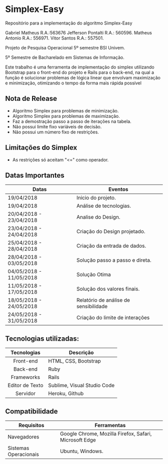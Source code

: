 # Simplex-Easy

Repositório para a implementação do algoritmo Simplex-Easy

Gabriel Matheus R.A.:563676
Jefferson Pontalti  R.A.: 560596.
Matheus Antonio R.A.: 556971.
Vitor Santos R.A.: 557501.

Projeto de Pesquisa Operacional 5º semestre BSI Univem.

5º Semestre de Bacharelado em Sistemas de Informação. 

Este trabalho é uma ferramenta de implementação do simplex utilizando Bootstrap para o front-end do projeto e Rails para o back-end, na qual a função é solucionar problemas de lógica linear que envolvam maximização e minimização, otimizando o tempo da forma mais rápida possível

## Nota de Release

* Algoritmo Simplex para problemas de minimização.
* Algoritmo Simplex para problemas de maximização.
* Faz a demostração passo a passo de iterações na tabela.
* Não possui limite fixo variáveis de decisão.
* Não possui um número fixo de restrições.

## Limitações do Simplex

* As restrições só aceitam "<=" como operador.

## Datas Importantes

| Datas | Eventos|
|--------| -------- | 
|19/04/2018 | Inicio do projeto. |
| 19/04/2018 | Análise de tecnologias. |
| 20/04/2018 - 23/04/2018| Analise do Design. |
| 23/04/2018 - 24/04/2018 | Criação do Design projetado. |
| 25/04/2018 - 28/04/2018 | Criação da entrada de dados.|
| 28/04/2018 - 03/05/2018 | Solução passo a passo e direta. |
| 04/05/2018 - 11/05/2018 | Solução Otima |
| 11/05/2018 - 17/05/2018 | Solução dos valores finais. |
| 18/05/2018 - 24/05/2018 | Relatório de análise de sensibilidade |
| 24/05/2018 - 31/05/2018 | Criação do limite de interações |



## Tecnologias utilizadas:
| Tecnologias   | Descrição |
|:-------------:|-----------|
| Front-end | HTML, CSS, Bootstrap |
| Back-end  | Ruby  |
| Frameworks    | Rails|
| Editor de Texto | Sublime, Visual Studio Code |
| Servidor  | Heroku, Github |

## Compatibilidade

| Requisitos    | Ferramentas   |
|---------------|---------------|
| Navegadores   | Google Chrome, Mozilla Firefox, Safari, Microsoft Edge    |
| Sistemas Operacionais     | Ubuntu, Windows.    |



